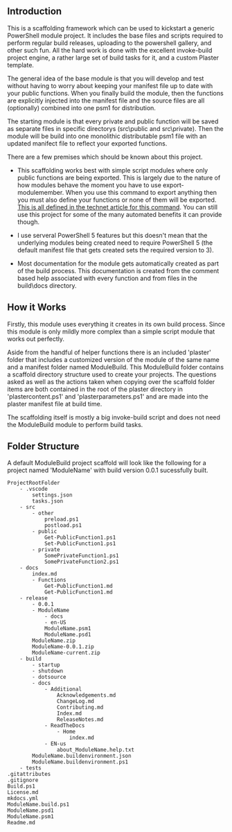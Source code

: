 ## Introduction
This is a scaffolding framework which can be used to kickstart a generic PowerShell module project. It includes the base files and scripts required to perform regular build releases, uploading to the powershell gallery, and other such fun. All the hard work is done with the excellent invoke-build project engine, a rather large set of build tasks for it, and a custom Plaster template.

The general idea of the base module is that you will develop and test without having to worry about keeping your manifest file up to date with your public functions. When you finally build the module, then the functions are explicitly injected into the manifest file and the source files are all (optionally) combined into one psm1 for distribution.

The starting module is that every private and public function will be saved as separate files in specific directorys (src\public and src\private). Then the module will be build into one monolithic distributable psm1 file with an updated manifect file to reflect your exported functions.

There are a few premises which should be known about this project.

- This scaffolding works best with simple script modules where only public functions are being exported. This is largely due to the nature of how modules behave the moment you have to use export-modulemember. When you use this command to export anything then you must also define your functions or none of them will be exported. [This is all defined in the technet article for this command](https://technet.microsoft.com/en-us/library/hh849736.aspx). You can still use this project for some of the many automated benefits it can provide though.

- I use serveral PowerShell 5 features but this doesn't mean that the underlying modules being created need to require PowerShell 5 (the default manifest file that gets created sets the required version to 3).

- Most documentation for the module gets automatically created as part of the build process. This documentation is created from the comment based help associated with every function and from files in the build\docs directory.

## How it Works

Firstly, this module uses everything it creates in its own build process. Since this module is only mildly more complex than a simple script module that works out perfectly.

Aside from the handful of helper functions there is an included 'plaster' folder that includes a customized version of the module of the same name and a manifest folder named ModuleBuild. This ModuleBuild folder contains a scaffold directory structure used to create your projects. The questions asked as well as the actions taken when copying over the scaffold folder items are both contained in the root of the plaster directory in 'plastercontent.ps1' and 'plasterparameters.ps1' and are made into the plaster manifest file at build time.

The scaffolding itself is mostly a big invoke-build script and does not need the ModuleBuild module to perform build tasks.

## Folder Structure
A default ModuleBuild project scaffold will look like the following for a project named 'ModuleName' with build version 0.0.1 sucessfully built.
```
ProjectRootFolder
	- .vscode
		settings.json
        tasks.json
	- src
		- other
			preload.ps1
        	postload.ps1
		- public
			Get-PublicFunction1.ps1
        	Set-PublicFunction1.ps1
		- private
			SomePrivateFunction1.ps1
        	SomePrivateFunction2.ps1
    - docs
        index.md
        - Functions
            Get-PublicFunction1.md
            Get-PublicFunction1.md
    - release
        - 0.0.1
        - ModuleName
        	- docs
        	- en-US
        	ModuleName.psm1
            ModuleName.psd1
        ModuleName.zip
        ModuleName-0.0.1.zip
        ModuleName-current.zip
	- build
		- startup
		- shutdown
        - dotsource
        - docs
			- Additional
				Acknowledgements.md
				ChangeLog.md
				Contributing.md
				Index.md
				ReleaseNotes.md
        	- ReadTheDocs
        		- Home
        			index.md
			- EN-us
    			about_ModuleName.help.txt
        ModuleName.buildenvironment.json
        ModuleName.buildenvironment.ps1
	- tests
.gitattributes
.gitignore
Build.ps1
License.md
mkdocs.yml
ModuleName.build.ps1
ModuleName.psd1
ModuleName.psm1
Readme.md

```